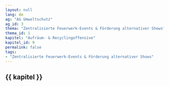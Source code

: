 ```yaml
---
layout: null
lang: de
ag: "AG Umweltschutz"
ag_id: 3
thema: "Zentralisierte Feuerwerk-Events & Förderung alternativer Shows"
thema_id: 1
kapitel: "Aufräum- & Recyclingoffensive"
kapitel_id: 9
permalink: false
tags:
- "Zentralisierte Feuerwerk-Events & Förderung alternativer Shows"
---
```


## {{ kapitel }}
